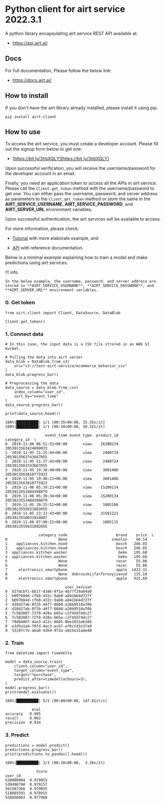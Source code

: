 # Python client for airt service 2022.3.1

A python library encapsulating airt service REST API available at:

- <a href="https://api.airt.ai/docs" target="_blank">https://api.airt.ai/</a>

## Docs

For full documentation, Please follow the below link:

- <a href="https://docs.airt.ai" target="_blank">https://docs.airt.ai/</a>


## How to install

If you don't have the airt library already installed, please install it using pip.


```console
pip install airt-client
```

## How to use

To access the airt service, you must create a developer account. Please fill out the signup form below to get one:

- [https://bit.ly/3hbXQLY](https://bit.ly/3hbXQLY)

Upon successful verification, you will receive the username/password for the developer account in an email. 

Finally, you need an application token to access all the APIs in airt service. Please call the `Client.get_token` method with the username/password to get one. You 
can either pass the username, password, and server address as parameters to the `Client.get_token` method or store the same in the **AIRT_SERVICE_USERNAME**, 
**AIRT_SERVICE_PASSWORD**, and **AIRT_SERVER_URL** environment variables.

Upon successful authentication, the airt services will be available to access.
    
For more information, please check:

- [Tutorial](https://docs.airt.ai/Tutorial/) with more elaborate example, and

- [API](https://docs.airt.ai/API/client/Client/) with reference documentation.

Below is a minimal example explaining how to train a model and make predictions using airt services. 

!!! info

	In the below example, the username, password, and server address are stored in **AIRT_SERVICE_USERNAME**, **AIRT_SERVICE_PASSWORD**, and **AIRT_SERVER_URL** environment variables.


### 0. Get token


```
from airt.client import Client, DataSource, DataBlob

Client.get_token()
```

### 1. Connect data


```
# In this case, the input data is a CSV file strored in an AWS S3 bucket.

# Pulling the data into airt server
data_blob = DataBlob.from_s3(
    uri="s3://test-airt-service/ecommerce_behavior_csv"
)
data_blob.progress_bar()

# Preprocessing the data
data_source = data_blob.from_csv(
    index_column="user_id",
    sort_by="event_time"
)
data_source.progress_bar()

print(data_source.head())
```

    100%|██████████| 1/1 [00:35<00:00, 35.35s/it]
    100%|██████████| 1/1 [00:30<00:00, 30.32s/it]

                      event_time event_type  product_id          category_id  \
    0  2019-11-06 06:51:52+00:00       view    26300219  2053013563424899933   
    1  2019-11-05 21:25:44+00:00       view     2400724  2053013563743667055   
    2  2019-11-05 21:27:43+00:00       view     2400724  2053013563743667055   
    3  2019-11-05 19:38:48+00:00       view     3601406  2053013563810775923   
    4  2019-11-05 19:40:21+00:00       view     3601406  2053013563810775923   
    5  2019-11-06 05:39:21+00:00       view    15200134  2053013553484398879   
    6  2019-11-06 05:39:34+00:00       view    15200134  2053013553484398879   
    7  2019-11-05 20:25:52+00:00       view     1005106  2053013555631882655   
    8  2019-11-05 23:13:43+00:00       view    31501222  2053013558031024687   
    9  2019-11-06 07:00:32+00:00       view     1005115  2053013555631882655   
    
                   category_code                      brand    price  \
    0                       None                    sokolov    40.54   
    1    appliances.kitchen.hood                      bosch   246.85   
    2    appliances.kitchen.hood                      bosch   246.85   
    3  appliances.kitchen.washer                       beko   195.60   
    4  appliances.kitchen.washer                       beko   195.60   
    5                       None                      racer    55.86   
    6                       None                      racer    55.86   
    7     electronics.smartphone                      apple  1422.31   
    8                       None  dobrusskijfarforovyjzavod   115.18   
    9     electronics.smartphone                      apple   915.69   
    
                               user_session  
    0  d1fdcbf1-bb1f-434b-8f1a-4b77f29a84a0  
    1  b097b84d-cfb8-432c-9ab0-a841bb4d727f  
    2  b097b84d-cfb8-432c-9ab0-a841bb4d727f  
    3  d18427ab-8f2b-44f7-860d-a26b9510a70b  
    4  d18427ab-8f2b-44f7-860d-a26b9510a70b  
    5  fc582087-72f8-428a-b65a-c2f45d74dc27  
    6  fc582087-72f8-428a-b65a-c2f45d74dc27  
    7  79d8406f-4aa3-412c-8605-8be1031e63d6  
    8  e3d5a1a4-f8fd-4ac3-acb7-af6ccd1e3fa9  
    9  15197c7e-aba0-43b4-9f3a-a815e31ade40  


    


### 2. Train


```
from datetime import timedelta

model = data_source.train(
    client_column="user_id",
    target_column="event_type",
    target="*purchase",
    predict_after=timedelta(hours=3),
)
model.progress_bar()
print(model.evaluate())
```

    100%|██████████| 5/5 [00:00<00:00, 147.61it/s]

                eval
    accuracy   0.985
    recall     0.962
    precision  0.934


    


### 3. Predict


```
predictions = model.predict()
predictions.progress_bar()
print(predictions.to_pandas().head())
```

    100%|██████████| 3/3 [00:10<00:00,  3.38s/it]

                  Score
    user_id            
    520088904  0.979853
    530496790  0.979157
    561587266  0.979055
    518085591  0.978915
    558856683  0.977960


    


